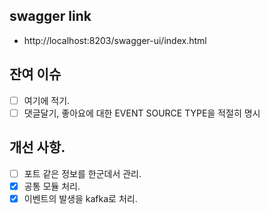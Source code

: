 ## swagger link

* http://localhost:8203/swagger-ui/index.html

## 잔여 이슈
* [ ] 여기에 적기.
* [ ] 댓글달기, 좋아요에 대한 EVENT SOURCE TYPE을 적절히 명시

## 개선 사항.
* [ ] 포트 같은 정보를 한군데서 관리.
* [x] 공통 모듈 처리.
* [x] 이벤트의 발생을 kafka로 처리.

